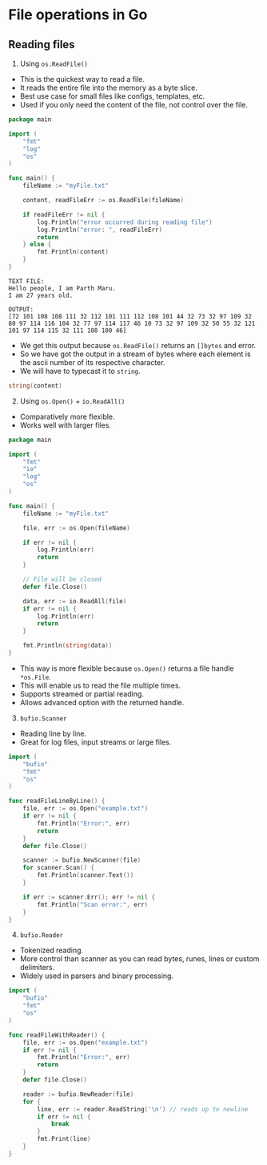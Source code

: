# File operations in Go

## Reading files

1. Using `os.ReadFile()`

- This is the quickest way to read a file.
- It reads the entire file into the memory as a byte slice.
- Best use case for small files like configs, templates, etc.
- Used if you only need the content of the file, not control over the file.

```go
package main

import (
	"fmt"
	"log"
	"os"
)

func main() {
	fileName := "myFile.txt"

	content, readFileErr := os.ReadFile(fileName)

	if readFileErr != nil {
		log.Println("error occurred during reading file")
		log.Println("error: ", readFileErr)
		return
	} else {
		fmt.Println(content)
	}
}
```

```
TEXT FILE:
Hello people, I am Parth Maru.
I am 27 years old.

OUTPUT:
[72 101 108 108 111 32 112 101 111 112 108 101 44 32 73 32 97 109 32 80 97 114 116 104 32 77 97 114 117 46 10 73 32 97 109 32 50 55 32 121 101 97 114 115 32 111 108 100 46]
```

- We get this output because `os.ReadFile()` returns an `[]bytes` and error.
- So we have got the output in a stream of bytes where each element is the ascii number of its respective character.
- We will have to typecast it to `string`.

```go
string(content)
```

2. Using `os.Open()` + `io.ReadAll()`

- Comparatively more flexible.
- Works well with larger files.

```go
package main

import (
	"fmt"
	"io"
	"log"
	"os"
)

func main() {
	fileName := "myFile.txt"

	file, err := os.Open(fileName)

	if err != nil {
		log.Println(err)
		return
	}

	// File will be closed
	defer file.Close()

	data, err := io.ReadAll(file)
	if err != nil {
		log.Println(err)
		return
	}

	fmt.Println(string(data))
}
```

- This way is more flexible because `os.Open()` returns a file handle `*os.File`.
- This will enable us to read the file multiple times.
- Supports streamed or partial reading.
- Allows advanced option with the returned handle.

3. `bufio.Scanner`

- Reading line by line.
- Great for log files, input streams or large files.

```go
import (
	"bufio"
	"fmt"
	"os"
)

func readFileLineByLine() {
	file, err := os.Open("example.txt")
	if err != nil {
		fmt.Println("Error:", err)
		return
	}
	defer file.Close()

	scanner := bufio.NewScanner(file)
	for scanner.Scan() {
		fmt.Println(scanner.Text())
	}

	if err := scanner.Err(); err != nil {
		fmt.Println("Scan error:", err)
	}
}
```

4. `bufio.Reader`

- Tokenized reading.
- More control than scanner as you can read bytes, runes, lines or custom delimiters.
- Widely used in parsers and binary processing.

```go
import (
	"bufio"
	"fmt"
	"os"
)

func readFileWithReader() {
	file, err := os.Open("example.txt")
	if err != nil {
		fmt.Println("Error:", err)
		return
	}
	defer file.Close()

	reader := bufio.NewReader(file)
	for {
		line, err := reader.ReadString('\n') // reads up to newline
		if err != nil {
			break
		}
		fmt.Print(line)
	}
}
```
